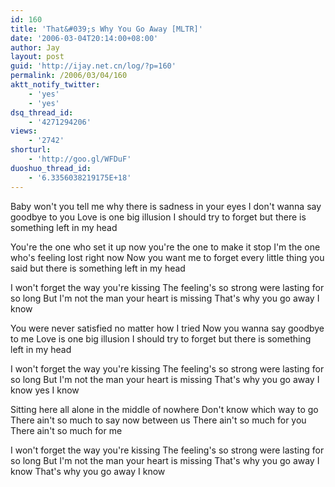 ```yaml
---
id: 160
title: 'That&#039;s Why You Go Away [MLTR]'
date: '2006-03-04T20:14:00+08:00'
author: Jay
layout: post
guid: 'http://ijay.net.cn/log/?p=160'
permalink: /2006/03/04/160
aktt_notify_twitter:
    - 'yes'
    - 'yes'
dsq_thread_id:
    - '4271294206'
views:
    - '2742'
shorturl:
    - 'http://goo.gl/WFDuF'
duoshuo_thread_id:
    - '6.3356038219175E+18'
---
```


<div>Baby won't you tell me why there is sadness in your eyes
I don't wanna say goodbye to you
Love is one big illusion I should try to forget
but there is something left in my head

You're the one who set it up now you're the one to make it stop
I'm the one who's feeling lost right now
Now you want me to forget every little thing you said
but there is something left in my head

I won't forget the way you're kissing
The feeling's so strong were lasting for so long
But I'm not the man your heart is missing
That's why you go away I know

You were never satisfied no matter how I tried
Now you wanna say goodbye to me
Love is one big illusion I should try to forget
but there is something left in my head

I won't forget the way you're kissing
The feeling's so strong were lasting for so long
But I'm not the man your heart is missing
That's why you go away I know yes I know

Sitting here all alone in the middle of nowhere
Don't know which way to go
There ain't so much to say now between us
There ain't so much for you
There ain't so much for me

I won't forget the way you're kissing
The feeling's so strong were lasting for so long
But I'm not the man your heart is missing
That's why you go away I know
That's why you go away I know</div>